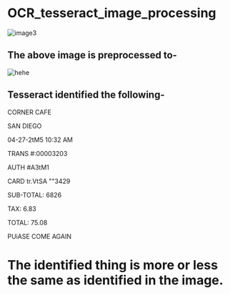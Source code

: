 # OCR_tesseract_image_processing

![image3](https://user-images.githubusercontent.com/34620833/47997074-9e8c5480-e120-11e8-8b34-ceeb863b0a65.jpg)
## The above image is preprocessed to-
![hehe](https://user-images.githubusercontent.com/34620833/47997084-a5b36280-e120-11e8-8ce1-e46d48abc57d.jpg)

## Tesseract identified the following-
CORNER CAFE

SAN DIEGO

04-27-2tM5 10:32 AM

TRANS #:00003203

AUTH #A3tM1

CARD tr.VtSA ""3429

SUB-TOTAL: 6826

TAX: 6.83

TOTAL: 75.08

PUiASE COME AGAIN

# The identified thing is more or less the same as identified in the image.
